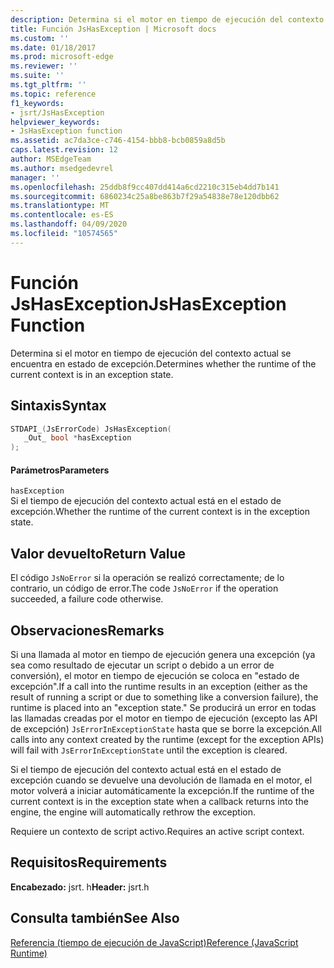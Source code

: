 ```yaml
---
description: Determina si el motor en tiempo de ejecución del contexto actual se encuentra en estado de excepción.
title: Función JsHasException | Microsoft docs
ms.custom: ''
ms.date: 01/18/2017
ms.prod: microsoft-edge
ms.reviewer: ''
ms.suite: ''
ms.tgt_pltfrm: ''
ms.topic: reference
f1_keywords:
- jsrt/JsHasException
helpviewer_keywords:
- JsHasException function
ms.assetid: ac7da3ce-c746-4154-bbb8-bcb0859a8d5b
caps.latest.revision: 12
author: MSEdgeTeam
ms.author: msedgedevrel
manager: ''
ms.openlocfilehash: 25ddb8f9cc407dd414a6cd2210c315eb4dd7b141
ms.sourcegitcommit: 6860234c25a8be863b7f29a54838e78e120dbb62
ms.translationtype: MT
ms.contentlocale: es-ES
ms.lasthandoff: 04/09/2020
ms.locfileid: "10574565"
---
```

# <span data-ttu-id="929e4-103">Función JsHasException</span><span class="sxs-lookup"><span data-stu-id="929e4-103">JsHasException Function</span></span>
<span data-ttu-id="929e4-104">Determina si el motor en tiempo de ejecución del contexto actual se encuentra en estado de excepción.</span><span class="sxs-lookup"><span data-stu-id="929e4-104">Determines whether the runtime of the current context is in an exception state.</span></span>  
  
## <span data-ttu-id="929e4-105">Sintaxis</span><span class="sxs-lookup"><span data-stu-id="929e4-105">Syntax</span></span>  
  
```cpp  
STDAPI_(JsErrorCode) JsHasException(  
   _Out_ bool *hasException  
);  
```  
  
#### <span data-ttu-id="929e4-106">Parámetros</span><span class="sxs-lookup"><span data-stu-id="929e4-106">Parameters</span></span>  
 `hasException`  
 <span data-ttu-id="929e4-107">Si el tiempo de ejecución del contexto actual está en el estado de excepción.</span><span class="sxs-lookup"><span data-stu-id="929e4-107">Whether the runtime of the current context is in the exception state.</span></span>  
  
## <span data-ttu-id="929e4-108">Valor devuelto</span><span class="sxs-lookup"><span data-stu-id="929e4-108">Return Value</span></span>  
 <span data-ttu-id="929e4-109">El código `JsNoError` si la operación se realizó correctamente; de lo contrario, un código de error.</span><span class="sxs-lookup"><span data-stu-id="929e4-109">The code `JsNoError` if the operation succeeded, a failure code otherwise.</span></span>  
  
## <span data-ttu-id="929e4-110">Observaciones</span><span class="sxs-lookup"><span data-stu-id="929e4-110">Remarks</span></span>  
 <span data-ttu-id="929e4-111">Si una llamada al motor en tiempo de ejecución genera una excepción (ya sea como resultado de ejecutar un script o debido a un error de conversión), el motor en tiempo de ejecución se coloca en "estado de excepción".</span><span class="sxs-lookup"><span data-stu-id="929e4-111">If a call into the runtime results in an exception (either as the result of running a script or due to something like a conversion failure), the runtime is placed into an "exception state."</span></span> <span data-ttu-id="929e4-112">Se producirá un error en todas las llamadas creadas por el motor en tiempo de ejecución (excepto las API de excepción) `JsErrorInExceptionState` hasta que se borre la excepción.</span><span class="sxs-lookup"><span data-stu-id="929e4-112">All calls into any context created by the runtime (except for the exception APIs) will fail with `JsErrorInExceptionState` until the exception is cleared.</span></span>  
  
 <span data-ttu-id="929e4-113">Si el tiempo de ejecución del contexto actual está en el estado de excepción cuando se devuelve una devolución de llamada en el motor, el motor volverá a iniciar automáticamente la excepción.</span><span class="sxs-lookup"><span data-stu-id="929e4-113">If the runtime of the current context is in the exception state when a callback returns into the engine, the engine will automatically rethrow the exception.</span></span>  
  
 <span data-ttu-id="929e4-114">Requiere un contexto de script activo.</span><span class="sxs-lookup"><span data-stu-id="929e4-114">Requires an active script context.</span></span>  
  
## <span data-ttu-id="929e4-115">Requisitos</span><span class="sxs-lookup"><span data-stu-id="929e4-115">Requirements</span></span>  
 <span data-ttu-id="929e4-116">**Encabezado:** jsrt. h</span><span class="sxs-lookup"><span data-stu-id="929e4-116">**Header:** jsrt.h</span></span>  
  
## <span data-ttu-id="929e4-117">Consulta también</span><span class="sxs-lookup"><span data-stu-id="929e4-117">See Also</span></span>  
 [<span data-ttu-id="929e4-118">Referencia (tiempo de ejecución de JavaScript)</span><span class="sxs-lookup"><span data-stu-id="929e4-118">Reference (JavaScript Runtime)</span></span>](../chakra-hosting/reference-javascript-runtime.md)
